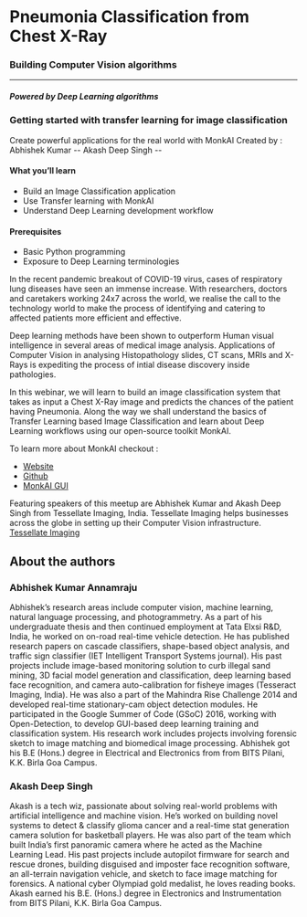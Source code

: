 # Pneumonia Classification from Chest X-Ray
### Building Computer Vision algorithms
----
##### Powered by Deep Learning algorithms

### Getting started with transfer learning for image classification

Create powerful applications for the real world with MonkAI
Created by : 
Abhishek Kumar -- 
Akash Deep Singh -- 

#### What you’ll learn
 - Build an Image Classification application
 - Use Transfer learning with MonkAI
 - Understand Deep Learning development workflow

#### Prerequisites
- Basic Python programming
- Exposure to Deep Learning terminologies

In the recent pandemic breakout of COVID-19 virus, cases of respiratory lung diseases have seen an immense increase. With researchers, doctors and caretakers working 24x7 across the world, we realise the call to the technology world to make the process of identifying and catering to affected patients more efficient and effective.

Deep learning methods have been shown to outperform Human visual intelligence in several areas of medical image analysis. Applications of Computer Vision in analysing Histopathology slides, CT scans, MRIs and X-Rays is expediting the process of intial disease discovery inside pathologies.

In this webinar, we will learn to build an image classification system that takes as input a Chest X-Ray image and predicts the chances of the patient having Pneumonia.
Along the way we shall understand the basics of Transfer Learning based Image Classification and learn about Deep Learning workflows using our open-source toolkit MonkAI.

To learn more about MonkAI checkout :
- [Website](https://monkai.org/)
- [Github](https://github.com/Tessellate-Imaging/monk_v1)
- [MonkAI GUI](https://github.com/Tessellate-Imaging/Monk_Gui)

Featuring speakers of this meetup are Abhishek Kumar and Akash Deep Singh from Tessellate Imaging, India. Tessellate Imaging helps businesses across the globe in setting up their Computer Vision infrastructure.
[Tessellate Imaging](https://tessellateimaging.com)


## About the authors

### Abhishek Kumar Annamraju 
Abhishek’s research areas include computer vision, machine learning, natural language processing, and photogrammetry.
As a part of his undergraduate thesis and then continued employment at Tata Elxsi R&D, India, he worked on on-road real-time vehicle detection. He has published research papers on cascade classifiers, shape-based object analysis, and traffic sign classifier (IET Intelligent Transport Systems journal). His past projects include image-based monitoring solution to curb illegal sand mining, 3D facial model generation and classification, deep learning based face recognition, and camera auto-calibration for fisheye images (Tesseract Imaging, India). He was also a part of the Mahindra Rise Challenge 2014 and developed real-time stationary-cam object detection modules.
He participated in the Google Summer of Code (GSoC) 2016, working with Open-Detection, to develop GUI-based deep learning training and classification system. His research work includes projects involving forensic sketch to image matching and biomedical image processing.
Abhishek got his B.E (Hons.) degree in Electrical and Electronics from from BITS Pilani, K.K. Birla Goa Campus.

### Akash Deep Singh
Akash is a tech wiz, passionate about solving real-world problems with artificial intelligence and machine vision.
He’s worked on building novel systems to detect & classify glioma cancer and a real-time stat generation camera solution for basketball players. He was also part of the team which built India’s first panoramic camera where he acted as the Machine Learning Lead. His past projects include autopilot firmware for search and rescue drones, building disguised and imposter face recognition software, an all-terrain navigation vehicle, and sketch to face image matching for forensics.
A national cyber Olympiad gold medalist, he loves reading books.
Akash earned his B.E. (Hons.) degree in Electronics and Instrumentation from BITS Pilani, K.K. Birla Goa Campus.

